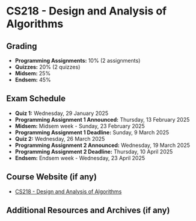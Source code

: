 # CS218 - Design and Analysis of Algorithms

## Grading

- **Programming Assignments:** 10% (2 assignments)
- **Quizzes:** 20% (2 quizzes)
- **Midsem:** 25%
- **Endsem:** 45%

## Exam Schedule

- **Quiz 1:** Wednesday, 29 January 2025
- **Programming Assignment 1 Announced:** Thursday, 13 February 2025
- **Midsem:** Midsem week - Sunday, 23 February 2025
- **Programming Assignment 1 Deadline:** Sunday, 9 March 2025
- **Quiz 2:** Wednesday, 26 March 2025
- **Programming Assignment 2 Announced:** Wednesday, 19 March 2025
- **Programming Assignment 2 Deadline:** Thursday, 10 April 2025
- **Endsem:** Endsem week - Wednesday, 23 April 2025

## Course Website (if any)

- [CS218 - Design and Analysis of Algorithms](https://www.cse.iitb.ac.in/~rgurjar/CS218-2025/)

## Additional Resources and Archives (if any)
